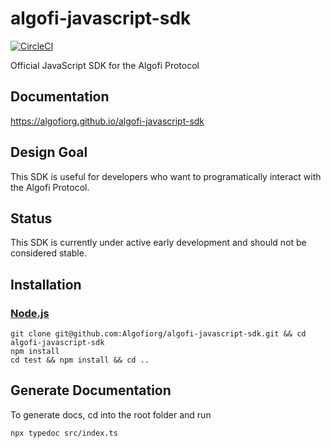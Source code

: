 # algofi-javascript-sdk

[![CircleCI](https://dl.circleci.com/status-badge/img/gh/Algofiorg/algofi-javascript-sdk/tree/main.svg?style=svg)](https://dl.circleci.com/status-badge/redirect/gh/Algofiorg/algofi-javascript-sdk/tree/main)

Official JavaScript SDK for the Algofi Protocol

## Documentation
https://algofiorg.github.io/algofi-javascript-sdk

## Design Goal
This SDK is useful for developers who want to programatically interact with the Algofi Protocol.

## Status
This SDK is currently under active early development and should not be considered stable.

## Installation

### [Node.js](https://nodejs.org/en/download/)

```
git clone git@github.com:Algofiorg/algofi-javascript-sdk.git && cd algofi-javascript-sdk
npm install
cd test && npm install && cd ..
```

## Generate Documentation

To generate docs, cd into the root folder and run

```
npx typedoc src/index.ts
```

